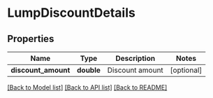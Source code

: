 # LumpDiscountDetails

## Properties
Name | Type | Description | Notes
------------ | ------------- | ------------- | -------------
**discount_amount** | **double** | Discount amount | [optional] 

[[Back to Model list]](../README.md#documentation-for-models) [[Back to API list]](../README.md#documentation-for-api-endpoints) [[Back to README]](../README.md)


